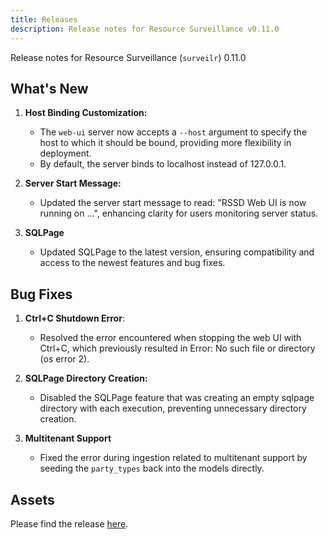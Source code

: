 ```yaml
---
title: Releases
description: Release notes for Resource Surveillance v0.11.0
---
```


Release notes for Resource Surveillance (`surveilr`) 0.11.0

## What's New

1. **Host Binding Customization:**
   - The `web-ui` server now accepts a `--host` argument to specify the host to
     which it should be bound, providing more flexibility in deployment.
   - By default, the server binds to localhost instead of 127.0.0.1.

2. **Server Start Message:**
   - Updated the server start message to read: "RSSD Web UI is now running on
     ...", enhancing clarity for users monitoring server status.

3. **SQLPage**
   - Updated SQLPage to the latest version, ensuring compatibility and access to
     the newest features and bug fixes.

## Bug Fixes

1. **Ctrl+C Shutdown Error**:
   - Resolved the error encountered when stopping the web UI with Ctrl+C, which
     previously resulted in Error: No such file or directory (os error 2).

2. **SQLPage Directory Creation:**
   - Disabled the SQLPage feature that was creating an empty sqlpage directory
     with each execution, preventing unnecessary directory creation.

3. **Multitenant Support**
   - Fixed the error during ingestion related to multitenant support by seeding
     the `party_types` back into the models directly.

## Assets

Please find the release
[here](https://github.com/opsfolio/releases.opsfolio.com/releases/tag/0.11.0).
